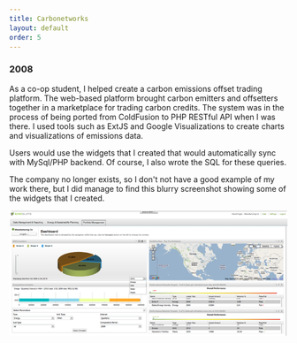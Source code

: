 ```yaml
---
title: Carbonetworks
layout: default
order: 5
---
```


### 2008

As a co-op student, I helped create a carbon emissions offset trading platform. The web-based platform brought carbon emitters and offsetters together in a marketplace for trading carbon credits. The system was in the process of being ported from ColdFusion to PHP RESTful API when I was there. I used tools such as ExtJS and Google Visualizations to create charts and visualizations of emissions data.

Users would use the widgets that I created that would automatically sync with MySql/PHP backend. Of course, I also wrote the SQL for these queries.

The company no longer exists, so I don't not have a good example of my work there, but I did manage to find this blurry screenshot showing some of the widgets that I created.

![Carbonetworks screenshot](/static/carbonetworks-screen.png)
